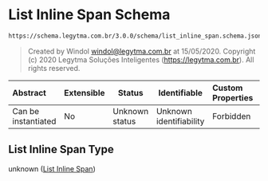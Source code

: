 # List Inline Span Schema

```txt
https://schema.legytma.com.br/3.0.0/schema/list_inline_span.schema.json
```




> Created by Windol [windol@legytma.com.br](mailto:windol@legytma.com.br) at 15/05/2020.
> Copyright (c) 2020 Legytma Soluções Inteligentes (<https://legytma.com.br>). All rights reserved.
>

| Abstract            | Extensible | Status         | Identifiable            | Custom Properties | Additional Properties | Access Restrictions | Defined In                                                                                    |
| :------------------ | ---------- | -------------- | ----------------------- | :---------------- | --------------------- | ------------------- | --------------------------------------------------------------------------------------------- |
| Can be instantiated | No         | Unknown status | Unknown identifiability | Forbidden         | Allowed               | none                | [list_inline_span.schema.json](../schema/list_inline_span.schema.json) |

## List Inline Span Type

unknown ([List Inline Span](list_inline_span.md))
